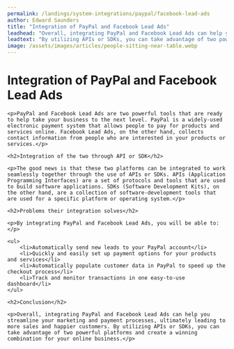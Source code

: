 ```yaml
---
permalink: /landings/system-integrations/paypal/facebook-lead-ads
author: Edward Saunders
title: "Integration of PayPal and Facebook Lead Ads"
leadhead: "Overall, integrating PayPal and Facebook Lead Ads can help you streamline your marketing and payment processes, ultimately leading to more sales and happier customers"
leadtext: "By utilizing APIs or SDKs, you can take advantage of two powerful platforms and create a winning combination for your online business."
image: /assets/images/articles/people-sitting-near-table.webp
---
```

<div class="arttext">	<h1>Integration of PayPal and Facebook Lead Ads</h1>

	<p>PayPal and Facebook Lead Ads are two powerful tools that are ready to help take your business to the next level. PayPal is a widely-used electronic payment system that allows people to pay for products and services online. Facebook Lead Ads, on the other hand, collects contact information from people who are interested in your products or services.</p>

	<h2>Integration of the two through API or SDK</h2>

	<p>The good news is that these two platforms can be integrated to work seamlessly together through the use of APIs or SDKs. APIs (Application Programming Interfaces) are a set of protocols and tools that are used to build software applications. SDKs (Software Development Kits), on the other hand, are a collection of software-development tools that are used for a specific platform or operating system.</p>

	<h2>Problems their integration solves</h2>

	<p>By integrating PayPal and Facebook Lead Ads, you will be able to:</p>

	<ul>
		<li>Automatically send new leads to your PayPal account</li>
		<li>Quickly and easily set up payment options for your products and services</li>
		<li>Automatically populate customer data in PayPal to speed up the checkout process</li>
		<li>Track and monitor transactions in one easy-to-use dashboard</li>
	</ul>

	<h2>Conclusion</h2>

	<p>Overall, integrating PayPal and Facebook Lead Ads can help you streamline your marketing and payment processes, ultimately leading to more sales and happier customers. By utilizing APIs or SDKs, you can take advantage of two powerful platforms and create a winning combination for your online business.</p>
</div>